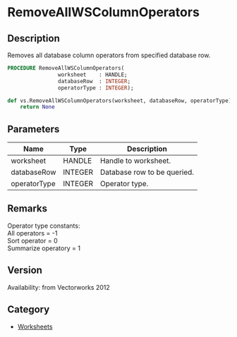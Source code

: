 # RemoveAllWSColumnOperators

## Description
Removes all database column operators from specified database row.

```pascal
PROCEDURE RemoveAllWSColumnOperators(
				worksheet    : HANDLE;
				databaseRow  : INTEGER;
				operatorType : INTEGER);
```

```python
def vs.RemoveAllWSColumnOperators(worksheet, databaseRow, operatorType):
    return None
```

## Parameters
|Name|Type|Description|
|---|---|---|
|worksheet|HANDLE|Handle to worksheet.|
|databaseRow|INTEGER|Database row to be queried.|
|operatorType|INTEGER|Operator type.|

## Remarks
Operator type constants:<BR>
All operators = -1<BR>
Sort operator = 0<BR>
Summarize operatory = 1

## Version
Availability: from Vectorworks 2012

## Category
* [Worksheets](../Categories/Worksheets.md)
